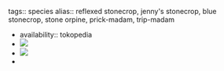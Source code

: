 tags:: species
alias:: reflexed stonecrop, jenny's stonecrop, blue stonecrop, stone orpine, prick-madam, trip-madam

- availability:: tokopedia
- ![](https://peach-geographical-bat-397.mypinata.cloud/ipfs/QmSR6qs6o2L6wHSyZqMiwdRNXPh7qsweMpEh4m5Y3Cz57k)
- ![](https://peach-geographical-bat-397.mypinata.cloud/ipfs/QmUqENsjqyYe6JfTM87zH4VoYTLJziiTg46t7UQM2i8hZj)
-
